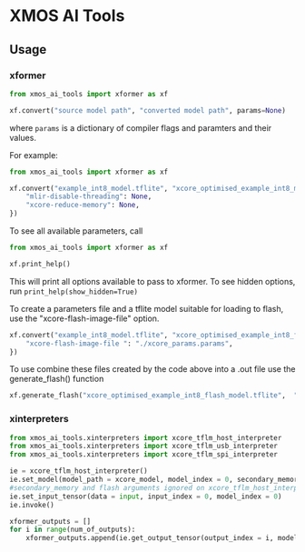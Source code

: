 # XMOS AI Tools

## Usage

### xformer
```python
from xmos_ai_tools import xformer as xf

xf.convert("source model path", "converted model path", params=None)
```
where `params` is a dictionary of compiler flags and paramters and their values.

For example:
```python
from xmos_ai_tools import xformer as xf

xf.convert("example_int8_model.tflite", "xcore_optimised_example_int8_model.tflite", {
    "mlir-disable-threading": None,
    "xcore-reduce-memory": None,
})
```

To see all available parameters, call
```python
from xmos_ai_tools import xformer as xf

xf.print_help()
```
This will print all options available to pass to xformer. To see hidden options, run `print_help(show_hidden=True)`

To create a parameters file and a tflite model suitable for loading to flash, use the "xcore-flash-image-file" option.
```python
xf.convert("example_int8_model.tflite", "xcore_optimised_example_int8_flash_model.tflite", {
    "xcore-flash-image-file ": "./xcore_params.params",
})
```

To use combine these files created by the code above into a .out file use the generate_flash() function
```python
xf.generate_flash("xcore_optimised_example_int8_flash_model.tflite",  "xcore_params.params", "xcore_flash_binary.out")
```

### xinterpreters
```python
from xmos_ai_tools.xinterpreters import xcore_tflm_host_interpreter
from xmos_ai_tools.xinterpreters import xcore_tflm_usb_interpreter
from xmos_ai_tools.xinterpreters import xcore_tflm_spi_interpreter

ie = xcore_tflm_host_interpreter()
ie.set_model(model_path = xcore_model, model_index = 0, secondary_memory = False, flash = False)
#secondary_memory and flash arguments ignored on xcore_tflm_host_interpreter
ie.set_input_tensor(data = input, input_index = 0, model_index = 0)
ie.invoke()

xformer_outputs = []
for i in range(num_of_outputs):
    xformer_outputs.append(ie.get_output_tensor(output_index = i, model_index = 0))
```
